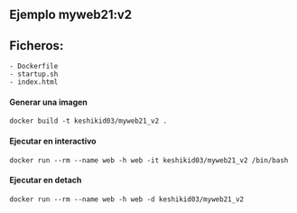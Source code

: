 ## Ejemplo myweb21:v2

## Ficheros:
    - Dockerfile
    - startup.sh
    - index.html

#### Generar una imagen
```
docker build -t keshikid03/myweb21_v2 .
```

#### Ejecutar en interactivo
```
docker run --rm --name web -h web -it keshikid03/myweb21_v2 /bin/bash
```

#### Ejecutar en detach
```
docker run --rm --name web -h web -d keshikid03/myweb21_v2
```
